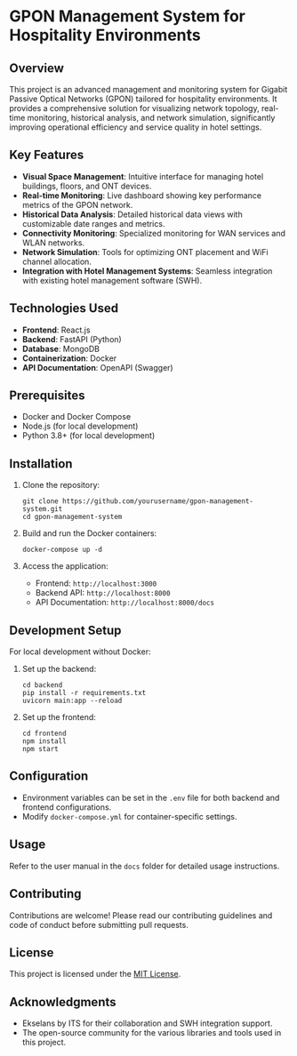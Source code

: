 # GPON Management System for Hospitality Environments

## Overview

This project is an advanced management and monitoring system for Gigabit Passive Optical Networks (GPON) tailored for hospitality environments. It provides a comprehensive solution for visualizing network topology, real-time monitoring, historical analysis, and network simulation, significantly improving operational efficiency and service quality in hotel settings.

## Key Features

- **Visual Space Management**: Intuitive interface for managing hotel buildings, floors, and ONT devices.
- **Real-time Monitoring**: Live dashboard showing key performance metrics of the GPON network.
- **Historical Data Analysis**: Detailed historical data views with customizable date ranges and metrics.
- **Connectivity Monitoring**: Specialized monitoring for WAN services and WLAN networks.
- **Network Simulation**: Tools for optimizing ONT placement and WiFi channel allocation.
- **Integration with Hotel Management Systems**: Seamless integration with existing hotel management software (SWH).

## Technologies Used

- **Frontend**: React.js
- **Backend**: FastAPI (Python)
- **Database**: MongoDB
- **Containerization**: Docker
- **API Documentation**: OpenAPI (Swagger)

## Prerequisites

- Docker and Docker Compose
- Node.js (for local development)
- Python 3.8+ (for local development)

## Installation

1. Clone the repository:
   ```
   git clone https://github.com/yourusername/gpon-management-system.git
   cd gpon-management-system
   ```

2. Build and run the Docker containers:
   ```
   docker-compose up -d
   ```

3. Access the application:
   - Frontend: `http://localhost:3000`
   - Backend API: `http://localhost:8000`
   - API Documentation: `http://localhost:8000/docs`

## Development Setup

For local development without Docker:

1. Set up the backend:
   ```
   cd backend
   pip install -r requirements.txt
   uvicorn main:app --reload
   ```

2. Set up the frontend:
   ```
   cd frontend
   npm install
   npm start
   ```

## Configuration

- Environment variables can be set in the `.env` file for both backend and frontend configurations.
- Modify `docker-compose.yml` for container-specific settings.

## Usage

Refer to the user manual in the `docs` folder for detailed usage instructions.

## Contributing

Contributions are welcome! Please read our contributing guidelines and code of conduct before submitting pull requests.

## License

This project is licensed under the [MIT License](LICENSE).

## Acknowledgments

- Ekselans by ITS for their collaboration and SWH integration support.
- The open-source community for the various libraries and tools used in this project.